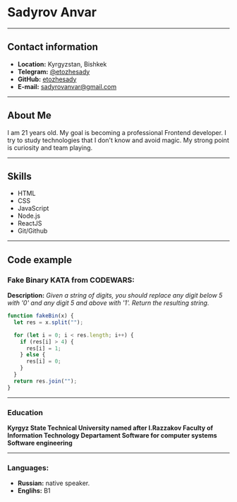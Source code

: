# Sadyrov Anvar

---

## Contact information

- **Location:** Kyrgyzstan, Bishkek
- **Telegram:** [@etozhesady](https://t.me/etozhesady)
- **GitHub:** [etozhesady](https://github.com/etozhesady)
- **E-mail:** sadyrovanvar@gmail.com

---

## About Me

I am 21 years old. My goal is becoming a professional Frontend developer.
I try to study technologies that I don't know and avoid magic.
My strong point is curiosity and team playing.

---

## Skills

- HTML
- CSS
- JavaScript
- Node.js
- ReactJS
- Git/Github

---

## Code example

### Fake Binary KATA from CODEWARS:

**Description:**
_Given a string of digits, you should replace any digit below 5 with '0' and any digit 5 and above with '1'. Return the resulting string._

```javascript
function fakeBin(x) {
  let res = x.split("");

  for (let i = 0; i < res.length; i++) {
    if (res[i] > 4) {
      res[i] = 1;
    } else {
      res[i] = 0;
    }
  }
  return res.join("");
}
```

---

### Education

**Kyrgyz State Technical University named after I.Razzakov
Faculty of Information Technology
Departament Software for computer systems
Software engineering**

---

### Languages:

- **Russian:** native speaker.
- **Englihs:** B1
